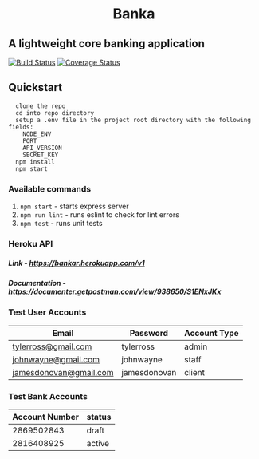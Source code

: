 <h1 align="center">Banka</h1>

## A lightweight core banking application

[![Build Status](https://travis-ci.org/PreciousTosin/Banka.svg?branch=master)](https://travis-ci.org/PreciousTosin/Banka)
[![Coverage Status](https://coveralls.io/repos/github/PreciousTosin/Banka/badge.svg?branch=master)](https://coveralls.io/github/PreciousTosin/Banka?branch=master)

## Quickstart 
```
  clone the repo
  cd into repo directory
  setup a .env file in the project root directory with the following fields:
    NODE_ENV
    PORT
    API_VERSION
    SECRET_KEY
  npm install
  npm start
```

### Available commands
1. `npm start` - starts express server
2. `npm run lint` - runs eslint to check for lint errors
3. `npm test` - runs unit tests

### Heroku API
##### Link - https://bankar.herokuapp.com/v1
##### Documentation - https://documenter.getpostman.com/view/938650/S1ENxJKx

### Test User Accounts
|          Email         |    Password   | Account Type |
| ---------------------- | ------------- | ------------ |
| tylerross@gmail.com    |    tylerross  |     admin    |
| johnwayne@gmail.com    |    johnwayne  |     staff    |
| jamesdonovan@gmail.com |  jamesdonovan |     client   |

### Test Bank Accounts

| Account Number |    status     |
| -------------- | ------------- |
|   2869502843   |     draft     |
|   2816408925   |     active    |